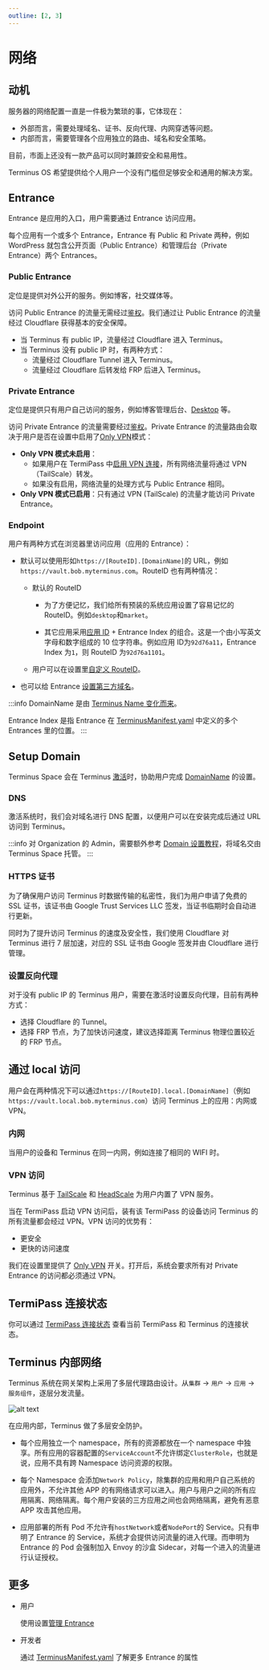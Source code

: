 ```yaml
---
outline: [2, 3]
---
```


# 网络

## 动机

服务器的网络配置一直是一件极为繁琐的事，它体现在：

- 外部而言，需要处理域名、证书、反向代理、内网穿透等问题。
- 内部而言，需要管理各个应用独立的路由、域名和安全策略。

目前，市面上还没有一款产品可以同时兼顾安全和易用性。

Terminus OS 希望提供给个人用户一个没有门槛但足够安全和通用的解决方案。

## Entrance

Entrance 是应用的入口，用户需要通过 Entrance 访问应用。

每个应用有一个或多个 Entrance，Entrance 有 Public 和 Private 两种，例如 WordPress 就包含公开页面（Public Entrance）和管理后台（Private Entrance）两个 Entrances。

### Public Entrance

定位是提供对外公开的服务。例如博客，社交媒体等。

访问 Public Entrance 的流量无需经过[鉴权](./account.md#多因素验证)。我们通过让 Public Entrance 的流量经过 Cloudflare 获得基本的安全保障。

- 当 Terminus 有 public IP，流量经过 Cloudflare 进入 Terminus。
- 当 Terminus 没有 public IP 时，有两种方式：
  - 流量经过 Cloudflare Tunnel 进入 Terminus。
  - 流量经过 Cloudflare 后转发给 FRP 后进入 Terminus。

### Private Entrance

定位是提供只有用户自己访问的服务，例如博客管理后台、[Desktop](../../how-to/terminus/desktop.md) 等。

访问 Private Entrance 的流量需要经过[鉴权](./account.md#多因素验证)。Private Entrance 的流量路由会取决于用户是否在设置中启用了[Only VPN](../../how-to/terminus/settings/home.md#forcing-vpn-access-to-private-entrance-only-vpn-mode)模式：

- **Only VPN 模式未启用**：
  - 如果用户在 TermiPass 中[启用 VPN 连接](../../how-to/termipass/manage-terminus.md#vpn-connection)，所有网络流量将通过 VPN（TailScale）转发。
  - 如果没有启用，网络流量的处理方式与 Public Entrance 相同。
- **Only VPN 模式已启用**：只有通过 VPN (TailScale) 的流量才能访问 Private Entrance。

### Endpoint

用户有两种方式在浏览器里访问应用（应用的 Entrance）：

- 默认可以使用形如`https://[RouteID].[DomainName]`的 URL，例如`https://vault.bob.myterminus.com`。RouteID 也有两种情况：

  - 默认的 RouteID

    - 为了方便记忆，我们给所有预装的系统应用设置了容易记忆的 RouteID。例如`desktop`和`market`。

    - 其它应用采用[应用 ID](./application.md#应用-id) + Entrance Index 的组合。这是一个由小写英文字母和数字组成的 10 位字符串。例如应用 ID为`92d76a11`，Entrance Index 为`1`，则 RouteID 为`92d76a1101`。

  - 用户可以在设置里[自定义 RouteID](../../how-to/terminus/settings/application.md#setup-custom-route-id)。

- 也可以给 Entrance [设置第三方域名](../../how-to/terminus/settings/application.md#setup-custom-domain)。

:::info
DomainName 是由 [Terminus Name 变化而来](../../../developer/contribute/snowinning/terminus-name.md#domainname)。

Entrance Index 是指 Entrance 在 [TerminusManifest.yaml](../../developer/develop/package/manifest.md) 中定义的多个 Entrances 里的位置。
:::

## Setup Domain

Terminus Space 会在 Terminus [激活](../../how-to/terminus/setup/wizard.md)时，协助用户完成 [DomainName](../../developer/contribute/snowinning/terminus-name.md#domainname) 的设置。

### DNS

激活系统时，我们会对域名进行 DNS 配置，以便用户可以在安装完成后通过 URL 访问到 Terminus。

:::info
对 Organization 的 Admin，需要额外参考 [Domain 设置教程](../../how-to/space/domain/index.md)，将域名交由 Terminus Space 托管。
:::

### HTTPS 证书

为了确保用户访问 Terminus 时数据传输的私密性，我们为用户申请了免费的 SSL 证书，该证书由 Google Trust Services LLC 签发，当证书临期时会自动进行更新。

同时为了提升访问 Terminus 的速度及安全性，我们使用 Cloudflare 对 Terminus 进行 7 层加速，对应的 SSL 证书由 Google 签发并由 Cloudflare 进行管理。

### 设置反向代理

对于没有 public IP 的 Terminus 用户，需要在激活时设置反向代理，目前有两种方式：

- 选择 Cloudflare 的 Tunnel。
- 选择 FRP 节点，为了加快访问速度，建议选择距离 Terminus 物理位置较近的 FRP 节点。

## 通过 local 访问

用户会在两种情况下可以通过`https://[RouteID].local.[DomainName]`（例如`https://vault.local.bob.myterminus.com`）访问 Terminus 上的应用：内网或 VPN。

### 内网

当用户的设备和 Terminus 在同一内网，例如连接了相同的 WIFI 时。

### VPN 访问

Terminus 基于 [TailScale](https://tailscale.com/) 和 [HeadScale](https://headscale.net/) 为用户内置了 VPN 服务。

当在 TermiPass 启动 VPN 访问后，装有该 TermiPass 的设备访问 Terminus 的所有流量都会经过 VPN。VPN 访问的优势有：

- 更安全
- 更快的访问速度

我们在设置里提供了 [Only VPN](../../how-to/terminus/settings/home.md#forcing-vpn-access-to-private-entrance-only-vpn-mode) 开关。打开后，系统会要求所有对 Private Entrance 的访问都必须通过 VPN。

## TermiPass 连接状态

你可以通过 [TermiPass 连接状态](../../how-to/termipass/manage-terminus.md#connection-status) 查看当前 TermiPass 和 Terminus 的连接状态。

## Terminus 内部网络

Terminus 系统在网关架构上采用了多层代理路由设计。从`集群` -> `用户` -> `应用` -> `服务组件`，逐层分发流量。

![alt text](/images/overview/terminus/image4.jpeg)

在应用内部，Terminus 做了多层安全防护。

- 每个应用独立一个 namespace，所有的资源都放在一个 namespace 中独享。所有应用的容器配置的`ServiceAccount`不允许绑定`ClusterRole`，也就是说，应用不具有跨 Namespace 访问资源的权限。

- 每个 Namespace 会添加`Network Policy`，除集群的应用和用户自己系统的应用外，不允许其他 APP 的有网络请求可以进入。用户与用户之间的所有应用隔离、网络隔离。每个用户安装的三方应用之间也会网络隔离，避免有恶意 APP 攻击其他应用。

- 应用部署的所有 Pod 不允许有`hostNetwork`或者`NodePort`的 Service。只有申明了 Entrance 的 Service，系统才会提供访问流量的进入代理。而申明为 Entrance 的 Pod 会强制加入 Envoy 的沙盒 Sidecar，对每一个进入的流量进行认证授权。

## 更多

- 用户

  使用设置[管理 Entrance](../../how-to/terminus/settings/index.md)

- 开发者

  通过 [TerminusManifest.yaml](../../developer/develop/package/manifest.md#entrances) 了解更多 Entrance 的属性

